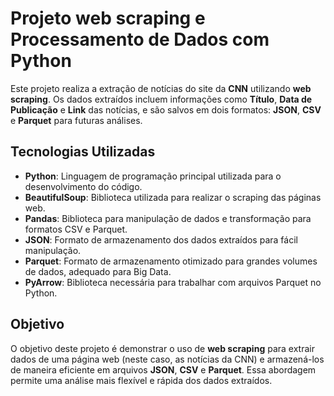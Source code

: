 # Projeto web scraping e Processamento de Dados com Python

Este projeto realiza a extração de notícias do site da **CNN** utilizando **web scraping**. Os dados extraídos incluem informações como **Título**, **Data de Publicação** e **Link** das notícias, e são salvos em dois formatos: **JSON**, **CSV** e **Parquet** para futuras análises.

## Tecnologias Utilizadas

- **Python**: Linguagem de programação principal utilizada para o desenvolvimento do código.
- **BeautifulSoup**: Biblioteca utilizada para realizar o scraping das páginas web.
- **Pandas**: Biblioteca para manipulação de dados e transformação para formatos CSV e Parquet.
- **JSON**: Formato de armazenamento dos dados extraídos para fácil manipulação.
- **Parquet**: Formato de armazenamento otimizado para grandes volumes de dados, adequado para Big Data.
- **PyArrow**: Biblioteca necessária para trabalhar com arquivos Parquet no Python.

## Objetivo

O objetivo deste projeto é demonstrar o uso de **web scraping** para extrair dados de uma página web (neste caso, as notícias da CNN) e armazená-los de maneira eficiente em arquivos **JSON**, **CSV** e **Parquet**. Essa abordagem permite uma análise mais flexível e rápida dos dados extraídos.



